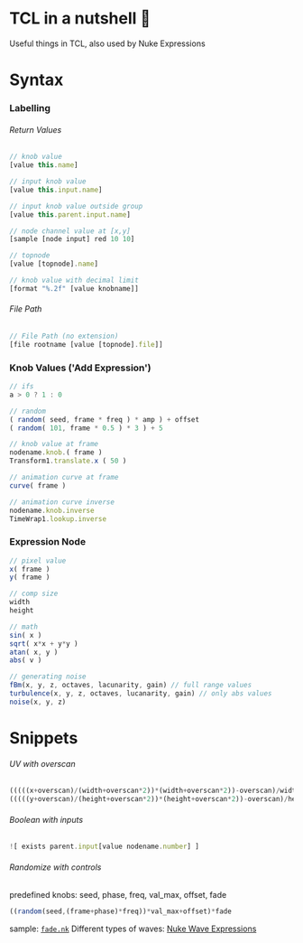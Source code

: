# TCL in a nutshell :chestnut:
Useful things in TCL, also used by Nuke Expressions

# Syntax

### Labelling

###### Return Values
```javascript
// knob value
[value this.name]

// input knob value
[value this.input.name]

// input knob value outside group
[value this.parent.input.name]

// node channel value at [x,y]
[sample [node input] red 10 10]

// topnode
[value [topnode].name]

// knob value with decimal limit
[format "%.2f" [value knobname]]
```

###### File Path
```javascript
// File Path (no extension)
[file rootname [value [topnode].file]]

```

### Knob Values ('Add Expression')

```javascript
// ifs
a > 0 ? 1 : 0

// random
( random( seed, frame * freq ) * amp ) + offset
( random( 101, frame * 0.5 ) * 3 ) + 5

// knob value at frame
nodename.knob.( frame )
Transform1.translate.x ( 50 )

// animation curve at frame
curve( frame )

// animation curve inverse
nodename.knob.inverse
TimeWrap1.lookup.inverse


```

### Expression Node

```javascript
// pixel value
x( frame )
y( frame )

// comp size
width
height

// math
sin( x )
sqrt( x*x + y*y )
atan( x, y )
abs( v )

// generating noise
fBm(x, y, z, octaves, lacunarity, gain) // full range values
turbulence(x, y, z, octaves, lucanarity, gain) // only abs values
noise(x, y, z)
```

# Snippets

###### UV with overscan
```javascript
(((((x+overscan)/(width+overscan*2))*(width+overscan*2))-overscan)/width)-(0.5/width)
(((((y+overscan)/(height+overscan*2))*(height+overscan*2))-overscan)/height)-(0.5/height)
```
###### Boolean with inputs
```javascript
![ exists parent.input[value nodename.number] ]
```

###### Randomize with controls
predefined knobs: seed, phase, freq, val_max, offset, fade
```javascript
((random(seed,(frame+phase)*freq))*val_max+offset)*fade
```
sample: [`fade.nk`](https://github.com/tianlunjiang/NukeModdingGuide/blob/master/_tcl/src/fade.nk)
Different types of waves: [Nuke Wave Expressions](https://www.cameroncarson.com/nuke-wave-expressions)
